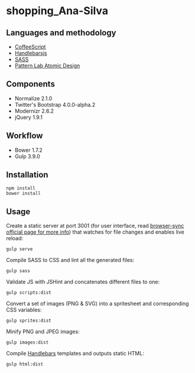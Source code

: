 # shopping_Ana-Silva

## Languages and methodology

-   [CoffeeScript](http://coffeescript.org/)
-   [Handlebarsjs](http://handlebarsjs.com/)
-   [SASS](http://sass-lang.com/)
-   [Pattern Lab Atomic Design](http://patternlab.io/)

## Components

-   Normalize 2.1.0
-   Twitter's Bootstrap 4.0.0-alpha.2
-   Modernizr 2.6.2
-   jQuery 1.9.1

## Workflow

-   Bower 1.7.2
-   Gulp 3.9.0

## Installation

```
npm install
bower install
```

## Usage

Create a static server at port 3001 (for user interface, read [browser-sync official page for more info](http://www.browsersync.io/)) that watches for file changes and enables live reload:

```
gulp serve
```

Compile SASS to CSS and lint all the generated files:

```
gulp sass
```

Validate JS with JSHint and concatenates different files to one:

```
gulp scripts:dist
```

Convert a set of images (PNG & SVG) into a spritesheet and corresponding CSS variables:

```
gulp sprites:dist
```

Minify PNG and JPEG images:

```
gulp images:dist
```

Compile [Handlebars](http://handlebarsjs.com) templates and outputs static HTML:

```
gulp html:dist
```
